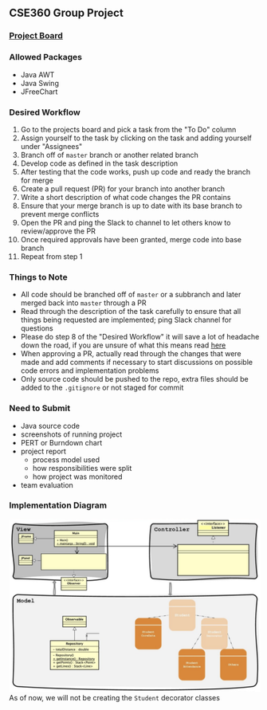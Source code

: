 ## CSE360 Group Project

### [Project Board](https://github.com/zakattack9/cse360-final-project/projects/1)

### Allowed Packages
- Java AWT
- Java Swing
- JFreeChart

### Desired Workflow
1. Go to the projects board and pick a task from the "To Do" column
2. Assign yourself to the task by clicking on the task and adding yourself under "Assignees"
3. Branch off of `master` branch or another related branch
4. Develop code as defined in the task description
5. After testing that the code works, push up code and ready the branch for merge
6. Create a pull request (PR) for your branch into another branch
7. Write a short description of what code changes the PR contains
8. Ensure that your merge branch is up to date with its base branch to prevent merge conflicts
9. Open the PR and ping the Slack to channel to let others know to review/approve the PR
10. Once required approvals have been granted, merge code into base branch
11. Repeat from step 1

### Things to Note
- All code should be branched off of `master` or a subbranch and later merged back into `master` through a PR
- Read through the description of the task carefully to ensure that all things being requested are implemented; ping Slack channel for questions
- Please do step 8 of the "Desired Workflow" it will save a lot of headache down the road, if you are unsure of what this means read [here](https://github.com/zakattack9/git-branching-merging)
- When approving a PR, actually read through the changes that were made and add comments if necessary to start discussions on possible code errors and implementation problems
- Only source code should be pushed to the repo, extra files should be added to the `.gitignore` or not staged for commit

### Need to Submit
- Java source code
- screenshots of running project
- PERT or Burndown chart
- project report
  - process model used
  - how responsibilities were split
  - how project was monitored
- team evaluation

### Implementation Diagram
![diagram](./diagram.png?raw=true "Implementation Diagram")
As of now, we will not be creating the `Student` decorator classes
